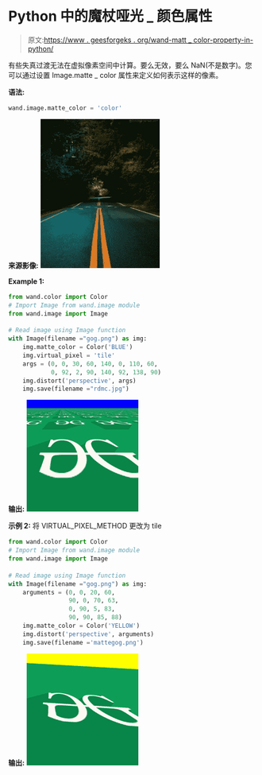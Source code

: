 # Python 中的魔杖哑光 _ 颜色属性

> 原文:[https://www . geesforgeks . org/wand-matt _ color-property-in-python/](https://www.geeksforgeeks.org/wand-matte_color-property-in-python/)

有些失真过渡无法在虚拟像素空间中计算。要么无效，要么 NaN(不是数字)。您可以通过设置 Image.matte _ color 属性来定义如何表示这样的像素。

**语法:**

```py
wand.image.matte_color = 'color'

```

**来源影像:**
![](img/90bb37e50c66f2f6d39a81ac08643202.png)

**Example 1:**

```py
from wand.color import Color
# Import Image from wand.image module
from wand.image import Image

# Read image using Image function
with Image(filename ="gog.png") as img:
    img.matte_color = Color('BLUE')
    img.virtual_pixel = 'tile'  
    args = (0, 0, 30, 60, 140, 0, 110, 60,
            0, 92, 2, 90, 140, 92, 138, 90)
    img.distort('perspective', args)
    img.save(filename ="rdmc.jpg")
```

**输出:**
![](img/9603c48a5aa881c6dbe156a08e3b4d3c.png)

**示例 2:**
将 VIRTUAL_PIXEL_METHOD 更改为 tile

```py
from wand.color import Color
# Import Image from wand.image module
from wand.image import Image

# Read image using Image function
with Image(filename ="gog.png") as img:
    arguments = (0, 0, 20, 60,
                 90, 0, 70, 63,
                 0, 90, 5, 83,
                 90, 90, 85, 88)
    img.matte_color = Color('YELLOW')
    img.distort('perspective', arguments)
    img.save(filename ='mattegog.png')
```

**输出:**
![](img/a14cece80645c3c4cfeed2ba8ee6a66f.png)
